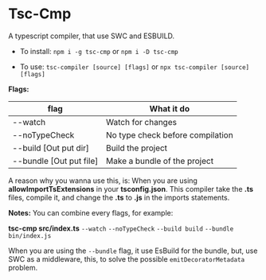  

# Tsc-Cmp

A typescript compiler, that use SWC and ESBUILD.

- To install: `npm i -g tsc-cmp` or `npm i -D tsc-cmp`

  

- To use: `tsc-compiler [source] [flags]` or `npx tsc-compiler [source] [flags]`

  

**Flags:**

|flag| What it do |
|--------------|--|
| --watch | Watch for changes |
| --noTypeCheck | No type check before compilation |
| --build [Out put dir] | Build the project |
| --bundle [Out put file] | Make a bundle of the project |

A reason why you wanna use this, is: When you are using **allowImportTsExtensions** in your **tsconfig.json**. This compiler take the **.ts** files, compile it, and change the **.ts** to **.js** in the imports statements.

**Notes:**
You can combine every flags, for example: 

**tsc-cmp src/index.ts** `--watch` `--noTypeCheck` `--build build` `--bundle bin/index.js`

When you are using the `--bundle` flag, it use EsBuild for the bundle, but, use SWC as a middleware, this, to solve the possible `emitDecoratorMetadata` problem.